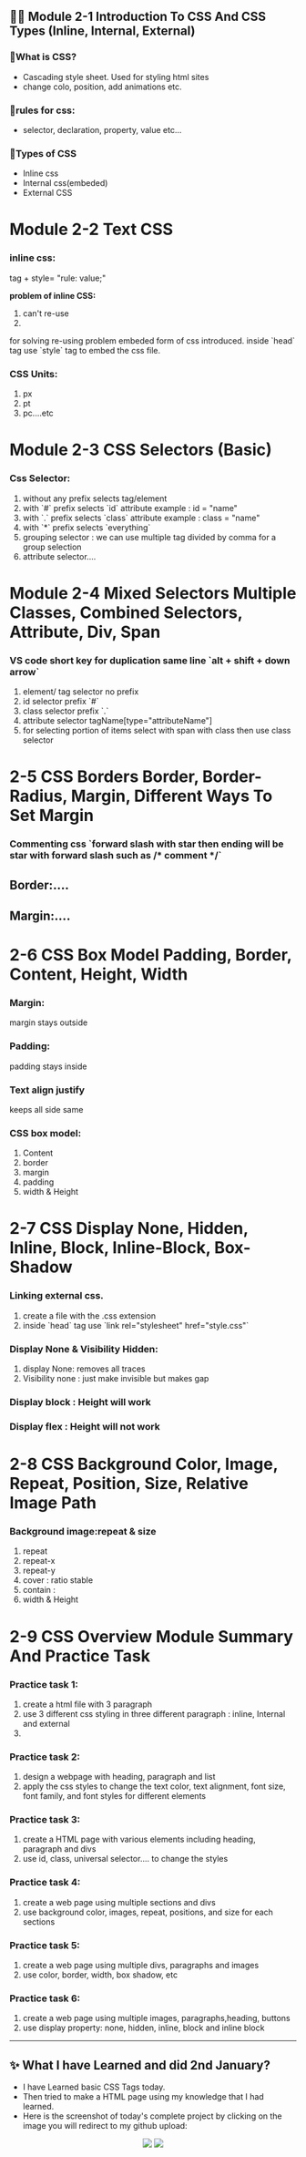 ## 👨‍🏫 Module 2-1 Introduction To CSS And CSS Types (Inline, Internal, External)

### 🧨What is CSS?
- Cascading style sheet. Used for styling html sites
- change colo, position, add animations etc.

### 🧨rules for css:
- selector, declaration, property, value etc... 

### 🧨Types of CSS
- Inline css
- Internal css(embeded)
- External CSS

<h1>Module 2-2 Text CSS</h1>
<h3>inline css:</h3>
<p>tag + style= "rule: value;"</p> 
<p><strong>problem of inline CSS:</strong></p>
<ol>
    <li>can't re-use</li>
    <li></li>
</ol>
<p>for solving re-using problem embeded form of css introduced. inside `head` tag use `style` tag to embed the css file.</p>
<h3>CSS Units:</h3>
<ol>
    <li>px</li>
    <li>pt</li>
    <li>pc....etc</li>
</ol>

<h1>Module 2-3 CSS Selectors (Basic)</h1>
<h3>Css Selector:</h3>
<ol>
    <li>without any prefix selects tag/element</li>
    <li>with `#` prefix selects `id` attribute example : id = "name"</li>
    <li>with `.` prefix selects `class` attribute example : class = "name"</li>
    <li>with `*` prefix selects `everything`</li>
    <li>grouping selector : we can use multiple tag divided by comma for a group selection</li>
    <li>attribute selector....</li>
</ol>

<h1>Module 2-4 Mixed Selectors Multiple Classes, Combined Selectors, Attribute, Div, Span</h1>
<h3>VS code short key for duplication same line `alt + shift + down arrow`</h3>
<ol>
    <li>element/ tag selector no prefix</li>
    <li>id selector prefix `#`</li>
    <li>class selector prefix `.`</li>
    <li>attribute selector tagName[type="attributeName"]</li>
    <li>for selecting portion of items select with span with class then use class selector</li>
</ol>


<h1>2-5 CSS Borders Border, Border-Radius, Margin, Different Ways To Set Margin</h1>
<h3>Commenting css `forward slash with star then ending will be star with forward slash such as /* comment */`</h3>
<h2>Border:....</h2>
<h2>Margin:....</h2>


<h1>2-6 CSS Box Model Padding, Border, Content, Height, Width</h1>
<h3> Margin:</h3>
<p> margin stays outside</p>
<h3> Padding:</h3>
<p> padding stays inside</p>
<h3>Text align justify</h3>
<p>keeps all side same</p>
<h3>CSS box model:</h3>
<ol>
    <li>Content</li>
    <li>border</li>
    <li>margin</li>
    <li>padding</li>
    <li>width & Height</li>
</ol>

<h1>2-7 CSS Display None, Hidden, Inline, Block, Inline-Block, Box-Shadow</h1>
<h3>Linking external css.</h3>
<ol>
    <li>create a file with the .css extension</li>
    <li>inside `head` tag use `link rel="stylesheet" href="style.css"`</li>
</ol>
<h3>Display None & Visibility Hidden:</h3>
<ol>
    <li>display None: removes all traces</li>
    <li>Visibility none : just make invisible but makes gap</li>
</ol>
<h3>Display block : Height will work</h3>
<h3>Display flex : Height will not work</h3>


<h1>2-8 CSS Background Color, Image, Repeat, Position, Size, Relative Image Path</h1>
<h3>Background image:repeat & size</h3>
<ol>
    <li>repeat</li>
    <li>repeat-x</li>
    <li>repeat-y</li>
    <li>cover : ratio stable</li>
    <li>contain : </li>
    <li>width & Height</li>

</ol>

<h1>2-9 CSS Overview Module Summary And Practice Task</h1>

<h3>Practice task 1:</h3>
<ol>
    <li>create a html file with 3 paragraph</li>
    <li>use 3 different css styling in three different paragraph : inline, Internal and external</li>
    <li></li>
</ol>
<h3>Practice task 2:</h3>
<ol>
    <li>design a webpage with heading, paragraph and list</li>
    <li>apply the css styles to change the text color, text alignment, font size, font family, and font styles for different elements</li>
</ol>
<h3>Practice task 3:</h3>
<ol>
    <li>create a HTML page with various elements including heading, paragraph and divs</li>
    <li>use id, class, universal selector.... to change the styles</li>
</ol>
<h3>Practice task 4:</h3>
<ol>
    <li>create a web page using multiple sections and divs</li>
    <li>use background color, images, repeat, positions, and size for each sections</li>
</ol>
<h3>Practice task 5:</h3>
<ol>
    <li>create a web page using multiple divs, paragraphs and images</li>
    <li>use color, border, width, box shadow, etc</li>
</ol>
<h3>Practice task 6:</h3>
<ol>
    <li>create a web page using multiple images, paragraphs,heading, buttons</li>
    <li>use display property: none, hidden, inline, block and inline block </li>
</ol>

---

## ✨ What I have Learned and did 2nd January?
- I have Learned basic CSS Tags today.
- Then tried to make a HTML page using my knowledge that I had learned.
- Here is the screenshot of today's complete project by clicking on the image you will redirect to my github upload:
<p align="center">
  <a href="https://github.com/mdsabbiralmamon/myJourneyFor2024/blob/main/Web_day2_css/practicepage.html"><img src="https://cdn.discordapp.com/attachments/1117616249984258109/1191802546424135811/image.png"></a>
  <a href="https://github.com/mdsabbiralmamon/myJourneyFor2024/blob/main/Web_day2_css/practicepage.html"><img src="https://cdn.discordapp.com/attachments/1117616249984258109/1191802894056427580/image.png"></a>
</p>

